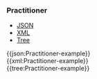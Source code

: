 ### Practitioner

<div class="nhsd-!t-margin-bottom-6">
  <ul class="nav nav-tabs" role="tablist">
        <li role="presentation" class="active">
            <a href="#JSON" role="tab" data-toggle="tab">JSON</a>
        </li>
         <li role="presentation">
            <a href="#XML" role="tab" data-toggle="tab">XML</a>
        </li>
        <li role="presentation">
            <a href="#Tree" role="tab" data-toggle="tab">Tree</a>
        </li>
  </ul>
    
  <div class="tab-content snippet">
    <div id="JSON" role="tabpanel" class="tab-pane active">
{{json:Practitioner-example}}
    </div>
    <div id="XML" role="tabpanel" class="tab-pane">
{{xml:Practitioner-example}}
    </div>
    <div id="Tree" role="tabpanel" class="tab-pane">
{{tree:Practitioner-example}}
    </div>
  </div>
</div>

